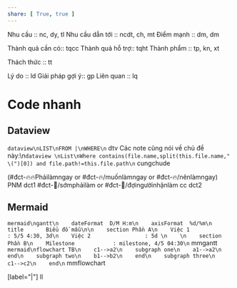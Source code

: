 ```yaml
---
share: [ True, true ]
---
```

Nhu cầu :: nc, dy, tl
Nhu cầu dẫn tới :: ncdt, ch, mt
Điểm mạnh :: dm, dm

Thành quả cần có:: 		tqcc
Thành quả hỗ trợ:: 		tqht
Thành phẩm :: tp, kn, xt

Thách thức :: tt

Lý do :: ld
Giải pháp gợi ý:: 		gp
Liên quan :: lq

# Code nhanh
## Dataview
```dataview\nLIST\nFROM |\nWHERE\n```		dtv
Các note cũng nói về chủ đề này:\n```dataview \nList\nWhere contains(file.name,split(this.file.name," \(")[0]) and file.path!=this.file.path\n```		cungchude

(#đct-🔥🔥Phảilàmngay or #đct-🔥/muốnlàmngay or #đct-🔥/nênlàmngay)		PNM	dct1
#đct-🍃/sớmphảilàm or #đct-🍃/đợingườinhậnlàm		cc	dct2

## Mermaid
```mermaid\ngantt\n    dateFormat  D/M H:m\n	axisFormat  %d/%m\n    title       Biểu đồ mẫu\n\n    section Phần A\n    Việc 1                 : 5/5 4:30, 3d\n    Việc 2                 : 5d \n    \n    section Phần B\n    Milestone            : milestone, 4/5 04:30\n```		mmgantt
```mermaid\nflowchart TB\n    c1-->a2\n    subgraph one\n    a1-->a2\n    end\n    subgraph two\n    b1-->b2\n    end\n    subgraph three\n    c1-->c2\n    end\n```		mmflowchart

[label="|"]		ll